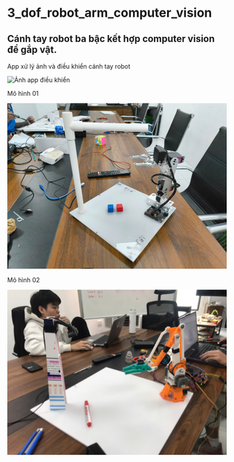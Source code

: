 # 3_dof_robot_arm_computer_vision
## Cánh tay robot ba bậc kết hợp computer vision để gắp vật.

App xử lý ảnh và điều khiển cánh tay robot

![Ảnh app điều khiển](https://github.com/kysutrung/3_dof_robot_arm_computer_vision/blob/main/photo/Screenshot%202025-05-18%20140410.png)

Mô hình 01

![Ảnh mô hình thực tế 1](https://github.com/kysutrung/3_dof_robot_arm_computer_vision/blob/main/photo/a4484ba418bbade5f4aa.jpg)

Mô hình 02

![Ảnh mô hình thực tế 2](https://github.com/kysutrung/3_dof_robot_arm_computer_vision/blob/main/photo/b6f08af6850f35516c1e.jpg)